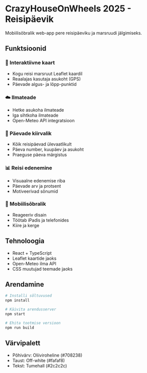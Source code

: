 # CrazyHouseOnWheels 2025 - Reisipäevik

Mobiilisõbralik web-app pere reisipäeviku ja marsruudi jälgimiseks.

## Funktsioonid

### 📍 Interaktiivne kaart
- Kogu reisi marsruut Leaflet kaardil
- Reaalajas kasutaja asukoht (GPS)
- Päevade algus- ja lõpp-punktid

### ☁️ Ilmateade
- Hetke asukoha ilmateade
- Iga sihtkoha ilmateade
- Open-Meteo API integratsioon

### 📆 Päevade kiirvalik
- Kõik reisipäevad ülevaatlikult
- Päeva number, kuupäev ja asukoht
- Praeguse päeva märgistus

### 📊 Reisi edenemine
- Visuaalne edenemise riba
- Päevade arv ja protsent
- Motiveerivad sõnumid

### 📱 Mobiilisõbralik
- Reageeriv disain
- Töötab iPadis ja telefonides
- Kiire ja kerge

## Tehnoloogia

- React + TypeScript
- Leaflet kaartide jaoks
- Open-Meteo ilma API
- CSS muutujad teemade jaoks

## Arendamine

```bash
# Installi sõltuvused
npm install

# Käivita arendusserver
npm start

# Ehita tootmise versioon
npm run build
```

## Värvipalett

- Põhivärv: Oliiviroheline (#708238)
- Taust: Off-white (#fafaf8)
- Tekst: Tumehall (#2c2c2c)